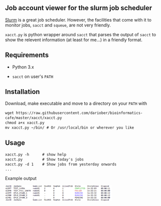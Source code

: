 Job account viewer for the slurm job scheduler
----------------------------------------------

[Slurm](https://slurm.schedmd.com/) is a great job scheduler. However, the
facilities that come with it to monitor jobs, `sacct` and `squeue`, are not
very friendly. 

`xacct.py` is python wrapper around `sacct` that parses the output of `sacct`
to show the relevent information (at least for me...) in a friendly format.

Requirements
------------

* Python 3.x

* `sacct` on user's `PATH`

Installation
------------

Download, make executable and move to a directory on your `PATH` with

```
wget https://raw.githubusercontent.com/dariober/bioinformatics-cafe/master/xacct/xacct.py
chmod a+x xacct.py
mv xacct.py ~/bin/ # Or /usr/local/bin or wherever you like
```

Usage
-----

```
xacct.py -h      # show help
xacct.py         # Show today's jobs
xacct.py -d 1    # Show jobs from yesterday onwards
...
```

Example output

<img src="./example_out.png" width="350">

